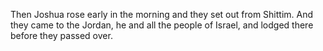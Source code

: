 Then Joshua rose early in the morning and they set out from Shittim. And they came to the Jordan, he and all the people of Israel, and lodged there before they passed over.
